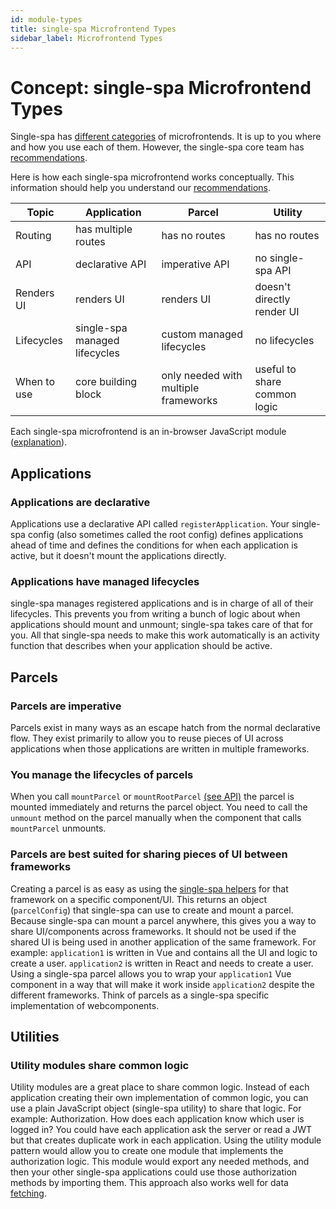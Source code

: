 ```yaml
---
id: module-types
title: single-spa Microfrontend Types
sidebar_label: Microfrontend Types
---
```


# Concept: single-spa Microfrontend Types

Single-spa has [different categories](./microfrontends-concept#types-of-microfrontends.md) of microfrontends. It is up to you where and how you use each of them. However, the single-spa core team has [recommendations](./recommended-setup/#applications-versus-parcels-versus-utility-modules.md).

Here is how each single-spa microfrontend works conceptually. This information should help you understand our [recommendations](./recommended-setup/#applications-versus-parcels-versus-utility-modules.md).

| Topic                | Application                       | Parcel                               | Utility                              |
| -------------------- | --------------------------------- | ------------------------------------ | ------------------------------------ |
| Routing              | has multiple routes               | has no routes                        | has no routes                        |
| API                  | declarative API                   | imperative API                       | no single-spa API                    |
| Renders UI           | renders UI                        | renders UI                           | doesn't directly render UI           |
| Lifecycles           | single-spa managed lifecycles     | custom managed lifecycles            | no lifecycles                        |
| When to use          | core building block               | only needed with multiple frameworks | useful to share common logic         |

Each single-spa microfrontend is an in-browser JavaScript module ([explanation](./recommended-setup#in-browser-versus-build-time-modules.md)).

## Applications

### Applications are declarative
Applications use a declarative API called `registerApplication`. Your single-spa config (also sometimes called the root config) defines applications ahead of time and defines the conditions for when each application is active, but it doesn't mount the applications directly.

### Applications have managed lifecycles
single-spa manages registered applications and is in charge of all of their lifecycles. This prevents you from writing a bunch of logic about when applications should mount and unmount; single-spa takes care of that for you.
All that single-spa needs to make this work automatically is an activity function that describes when your application should be active.

## Parcels

### Parcels are imperative
Parcels exist in many ways as an escape hatch from the normal declarative flow. They exist primarily to allow you to reuse pieces of UI across applications when those applications are written in multiple frameworks.

### You manage the lifecycles of parcels
When you call `mountParcel` or `mountRootParcel` [(see API)](./parcels-api.md) the parcel is mounted immediately and returns the parcel object. You need to call the `unmount` method on the parcel manually when the component that calls `mountParcel` unmounts.

### Parcels are best suited for sharing pieces of UI between frameworks
Creating a parcel is as easy as using the [single-spa helpers](./ecosystem#help-for-frameworks.md) for that framework on a specific component/UI. This returns an object (`parcelConfig`) that single-spa can use to create and mount a parcel.
Because single-spa can mount a parcel anywhere, this gives you a way to share UI/components across frameworks. It should not be used if the shared UI is being used in another application of the same framework.
For example: `application1` is written in Vue and contains all the UI and logic to create a user. `application2` is written in React and needs to create a user. Using a single-spa parcel allows you to wrap your `application1` Vue component
in a way that will make it work inside `application2` despite the different frameworks.
Think of parcels as a single-spa specific implementation of webcomponents.

## Utilities

### Utility modules share common logic
Utility modules are a great place to share common logic. Instead of each application creating their own implementation of common logic, you can use a plain JavaScript object (single-spa utility) to share that logic.
For example: Authorization. How does each application know which user is logged in? You could have each application ask the server or read a JWT but that creates duplicate work in each application.
Using the utility module pattern would allow you to create one module that implements the authorization logic. This module would export any needed methods, and then your other single-spa applications could use those authorization methods by importing them.
This approach also works well for data [fetching](./recommended-setup#api-data.md).
